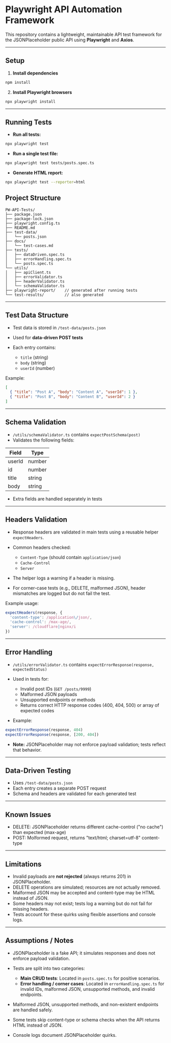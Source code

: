 # Playwright API Automation Framework

This repository contains a lightweight, maintainable API test framework for the JSONPlaceholder public API using **Playwright** and **Axios**.

---

## Setup

1. **Install dependencies**

```bash
npm install
```

2. **Install Playwright browsers**

```bash
npx playwright install
```

---

## Running Tests

* **Run all tests:**

```bash
npx playwright test
```

* **Run a single test file:**

```bash
npx playwright test tests/posts.spec.ts
```

* **Generate HTML report:**

```bash
npx playwright test --reporter=html
```

## Project Structure

```
PW-API-Tests/
├── package.json
├── package-lock.json
├── playwright.config.ts
├── README.md
├── test-data/
│   └── posts.json
├── docs/
│   └── test-cases.md
├── tests/
│   ├── dataDriven.spec.ts
│   ├── errorHandling.spec.ts
│   └── posts.spec.ts
└── utils/
│   ├── apiClient.ts
│   ├── errorValidator.ts
│   ├── headerValidator.ts
│   └── schemaValidator.ts
├── playwright-report/    // generated after running tests
└── test-results/         // also generated

```

---

## Test Data Structure

* Test data is stored in `/test-data/posts.json`
* Used for **data-driven POST tests**
* Each entry contains:

  * `title` (string)
  * `body` (string)
  * `userId` (number)

Example:

```json
[
  { "title": "Post A", "body": "Content A", "userId": 1 },
  { "title": "Post B", "body": "Content B", "userId": 2 }
]
```

---

## Schema Validation

* `/utils/schemaValidator.ts` contains `expectPostSchema(post)`
* Validates the following fields:

| Field  | Type   |
| ------ | ------ |
| userId | number |
| id     | number |
| title  | string |
| body   | string |

* Extra fields are handled separately in tests

---

## Headers Validation

* Response headers are validated in main tests using a reusable helper `expectHeaders`.
* Common headers checked:

  * `Content-Type` (should contain `application/json`)
  * `Cache-Control`
  * `Server`
* The helper logs a warning if a header is missing.
* For corner-case tests (e.g., DELETE, malformed JSON), header mismatches are logged but do not fail the test.

Example usage:

```ts
expectHeaders(response, {
  'content-type': /application\/json/,
  'cache-control': /max-age/,
  'server': /cloudflare|nginx/i
})
```

---

## Error Handling

* `/utils/errorValidator.ts` contains `expectErrorResponse(response, expectedStatus)`

* Used in tests for:

  * Invalid post IDs (`GET /posts/9999`)
  * Malformed JSON payloads
  * Unsupported endpoints or methods
  * Returns correct HTTP response codes (400, 404, 500) or array of expected codes

* Example:

```ts
expectErrorResponse(response, 404)
expectErrorResponse(response, [200, 404])
```

* **Note:** JSONPlaceholder may not enforce payload validation; tests reflect that behavior.

---

## Data-Driven Testing

* Uses `/test-data/posts.json`
* Each entry creates a separate POST request
* Schema and headers are validated for each generated test

---

## Known Issues

* DELETE: JSONPlaceholder returns different cache-control ("no cache") than expected (max-age)
* POST: Molformed request, returns "text/html; charset=utf-8" content-type

---

## Limitations

* Invalid payloads are **not rejected** (always returns 201) in JSONPlaceholder.
* DELETE operations are simulated; resources are not actually removed.
* Malformed JSON may be accepted and content-type may be HTML instead of JSON.
* Some headers may not exist; tests log a warning but do not fail for missing headers.
* Tests account for these quirks using flexible assertions and console logs.


---

## Assumptions / Notes

* JSONPlaceholder is a fake API; it simulates responses and does not enforce payload validation.
* Tests are split into two categories:

  * **Main CRUD tests**: Located in `posts.spec.ts` for positive scenarios.
  * **Error handling / corner cases**: Located in `errorHandling.spec.ts` for invalid IDs, malformed JSON, unsupported methods, and invalid endpoints.
* Malformed JSON, unsupported methods, and non-existent endpoints are handled safely.
* Some tests skip content-type or schema checks when the API returns HTML instead of JSON.
* Console logs document JSONPlaceholder quirks.
